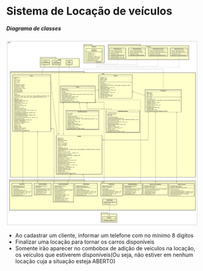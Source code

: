 # Sistema de Locação de veículos

##### Diagrama de classes
![Diagrama de classes](https://github.com/brunocarvalho7/projeto-final-poo/blob/master/documentacao/Diagrama%20de%20Classes.png?raw=true)

* Ao cadastrar um cliente, informar um telefone com no mínimo 8 digitos
* Finalizar uma locação para tornar os carros disponíveis
* Somente irão aparecer no combobox de adição de veiculos na locação, os veículos que estiverem disponíveis(Ou seja, não estiver em nenhum locação cuja a situação esteja ABERTO)